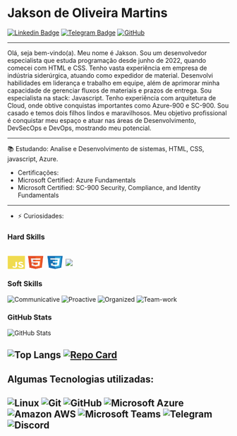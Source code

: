 # Jakson de Oliveira Martins

[![Linkedin Badge](https://img.shields.io/badge/-LinkedIn-blue?style=for-the-badge&logo=Linkedin&logoColor=white&https://www.linkedin.com/in/jaksondeoliveiramartins/)](https://www.linkedin.com/in/jaksondeoliveiramartins/)
[![Telegram Badge](https://img.shields.io/badge/-Telegram-1ca0f1?style=for-the-badge&labelColor=1ca0f1&logo=telegram&logoColor=white&link=https://telegram.me/jaksonoliveira)](https://telegram.me/jaksonoliveira)
[![GitHub](https://img.shields.io/badge/GitHub-red)](https://github.com/Jaksondeoliveiramartins)




---

Olá, seja bem-vindo(a). Meu nome é Jakson. Sou um desenvolvedor especialista que estuda programação desde junho de 2022, quando comecei com HTML e CSS. Tenho vasta experiência em empresa de indústria siderúrgica, atuando como expedidor de material. Desenvolvi habilidades em liderança e trabalho em equipe, além de aprimorar minha capacidade de gerenciar fluxos de materiais e prazos de entrega. Sou especialista na stack: Javascript. Tenho experiência com arquitetura de Cloud, onde obtive conquistas importantes como Azure-900 e SC-900. Sou casado e temos dois filhos lindos e maravilhosos. Meu objetivo profissional é conquistar meu espaço e atuar nas áreas de Desenvolvimento, DevSecOps e DevOps, mostrando meu potencial.

----
📚 Estudando: Analise e Desenvolvimento de sistemas, HTML, CSS, javascript, Azure.
- Certificações:
- Microsoft Certified: Azure Fundamentals
- Microsoft Certified: SC-900 Security, Compliance, and Identity Fundamentals

----
- ⚡ Curiosidades:


### Hard Skills
<div style="display: inline_block"><br>
  <img align="center" alt="Js" height="30" width="40" src="https://raw.githubusercontent.com/devicons/devicon/master/icons/javascript/javascript-plain.svg">
  <img align="center" alt="HTML" height="30" width="40" src="https://raw.githubusercontent.com/devicons/devicon/master/icons/html5/html5-original.svg">
  <img align="center" alt="CSS" height="30" width="40" src="https://raw.githubusercontent.com/devicons/devicon/master/icons/css3/css3-original.svg">
  <img align="center" src="https://img.shields.io/badge/-Microsof%20Azure-008AD7?style=for-the-badge&logo=windows&logoColor=white">
</div>
  
 


### Soft Skills
![Communicative](https://img.shields.io/badge/Communicative-red)
![Proactive](https://img.shields.io/badge/Proactive-blue)
![Organized](https://img.shields.io/badge/Organized-red)
![Team-work](https://img.shields.io/badge/Team%20Work-red)





### GitHub Stats
![GitHub Stats](https://github-readme-stats.vercel.app/api?username=jaksondeoliveiramartins&theme=transparent&bg_color=000&border_color=30A3DC&show_icons=true&icon_color=30A3DC&title_color=blue&text_color=fff)

![Top Langs](https://github-readme-stats-git-masterrstaa-rickstaa.vercel.app/api/top-langs/?username=jaksondeoliveiramartins&bg_color=000&border_color=30A3DC&title_color=E94D5F&text_color=FFF)
[![Repo Card](https://github-readme-stats.vercel.app/api/pin/?username=jaksondeoliveiramartins&repo=dio-lab-open-source&bg_color=000&border_color=30A3DC&show_icons=true&icon_color=30A3DC&title_color=E94D5F&text_color=FFF)](https://github.com/jaksondeoliveiramartins/dio-lab-open-source)
----
 
  ## Algumas Tecnologias utilizadas:

  ![Linux](https://img.shields.io/badge/-Linux-16C60C?style=for-the-badge&logo=linux&logoColor=white)
  ![Git](https://img.shields.io/badge/-Git-F1502F?style=for-the-badge&logo=git&logoColor=white)
  ![GitHub](https://img.shields.io/badge/-GitHub-lightgrey?style=for-the-badge&logo=github&logoColor=black)
  ![Microsoft Azure](https://img.shields.io/badge/-Microsof%20Azure-008AD7?style=for-the-badge&logo=windows&logoColor=white)
  ![Amazon AWS](https://img.shields.io/badge/-AWS-black?style=for-the-badge&logo=amazon-aws&logoColor=FF9900)
  ![Microsoft Teams](https://img.shields.io/badge/-Microsoft%20Teams%20-464EB8?style=for-the-badge&logo=microsoft-teams&logoColor=white)
  ![Telegram](https://img.shields.io/badge/-Telegram-blue?style=for-the-badge&logo=telegram&logoColor=white)
  ![Discord](https://img.shields.io/badge/-Discord-7289da?style=for-the-badge&logo=discord&logoColor=white)
---  
